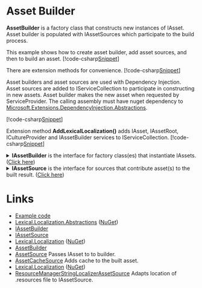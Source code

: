 ﻿# Asset Builder
**AssetBuilder** is a factory class that constructs new instances of IAsset. 
Asset builder is populated with IAssetSources which participate to the build process. 

This example shows how to create asset builder, add asset sources, and then to build an asset.
[!code-csharp[Snippet](Example_0.cs#Snippet)]

There are extension methods for convenience.
[!code-csharp[Snippet](Example_1.cs#Snippet)]

Asset builders and asset sources are used with Dependency Injection. 
Asset sources are added to IServiceCollection to participate in constructing in new assets.
Asset builder makes the new asset when requested by ServiceProvider.
The calling assembly must have nuget dependency to [Microsoft.Extensions.DependencyInjection.Abstractions](https://www.nuget.org/packages/Microsoft.Extensions.DependencyInjection.Abstractions/).

[!code-csharp[Snippet](Example_2.cs#Snippet)]

Extension method **AddLexicalLocalization()** adds IAsset, IAssetRoot, ICultureProvider and IAssetBuilder services to IServiceCollection.
[!code-csharp[Snippet](Example_3.cs#Snippet)]

<details>
  <summary><b>IAssetBuilder</b> is the interface for factory class(es) that instantiate IAssets. (<u>Click here</u>)</summary>
[!code-csharp[Snippet](../../Lexical.Localization.Abstractions/Asset/IAssetBuilder.cs#interface)]
</details>
<details>
  <summary><b>IAssetSource</b> is the interface for sources that contribute asset(s) to the built result. (<u>Click here</u>)</summary>
[!code-csharp[Snippet](../../Lexical.Localization.Abstractions/Asset/IAssetSource.cs#interface)]
</details>

# Links
* [Example code](https://github.com/tagcode/Lexical.Localization/tree/master/docs/IAssetBuilder)
* [Lexical.Localization.Abstractions](https://github.com/tagcode/Lexical.Localization/tree/master/Lexical.Localization/Abstractions) ([NuGet](https://www.nuget.org/packages/Lexical.Localization.Abstractions/))
 * [IAssetBuilder](https://github.com/tagcode/Lexical.Localization/blob/master/Lexical.Localization.Abstractions/Asset/IAssetBuilder.cs)
 * [IAssetSource](https://github.com/tagcode/Lexical.Localization/blob/master/Lexical.Localization.Abstractions/Asset/IAssetSource.cs)
* [Lexical.Localization](https://github.com/tagcode/Lexical.Localization/tree/master/Lexical.Localization) ([NuGet](https://www.nuget.org/packages/Lexical.Localization/))
 * [AssetBuilder](https://github.com/tagcode/Lexical.Localization/tree/master/Lexical.Localization/Asset/AssetBuilder.cs)
 * [AssetSource](https://github.com/tagcode/Lexical.Localization/tree/master/Lexical.Localization/Asset/AssetSource.cs) Passes IAsset to to builder.
 * [AssetCacheSource](https://github.com/tagcode/Lexical.Localization/blob/master/Lexical.Localization/Asset/AssetCache.cs) Adds cache to the built asset. 
* [Lexical.Localization](https://github.com/tagcode/Lexical.Localization/tree/master/Lexical.Localization) ([NuGet](https://www.nuget.org/packages/Lexical.Localization/))
 * [ResourceManagerStringLocalizerAssetSource](https://github.com/tagcode/Lexical.Localization/blob/master/Lexical.Localization/LocalizationAsset/ResourceManagerStringLocalizerAssetSource.cs) Adapts location of .resources file to IAssetSource.
